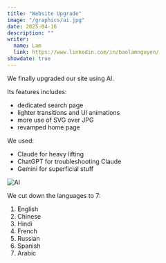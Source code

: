 ```yaml
---
title: "Website Upgrade"
image: "/graphics/ai.jpg"
date: 2025-04-16
description: ""
writer:
  name: Lam
  link: https://www.linkedin.com/in/baolamnguyen/
showdate: true  
---
```




We finally upgraded our site using AI. 

Its features includes:

- dedicated search page
- lighter transitions and UI animations
- more use of SVG over JPG
- revamped home page

We used:

- Claude for heavy lifting
- ChatGPT for troubleshooting Claude
- Gemini for superficial stuff

![AI](/graphics/ai.jpg)


We cut down the languages to 7:

1. English
2. Chinese
3. Hindi
4. French
5. Russian
6. Spanish
7. Arabic
